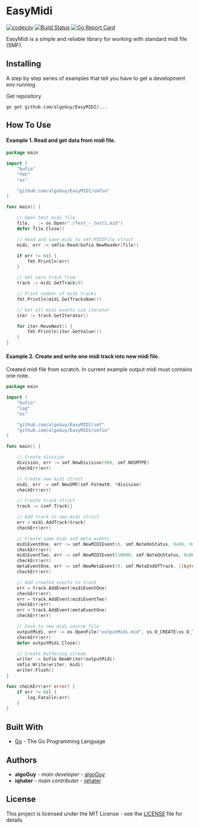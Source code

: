 # EasyMidi

[![codecov](https://codecov.io/gh/algoGuy/EasyMIDI/branch/master/graph/badge.svg)](https://codecov.io/gh/algoGuy/EasyMIDI) [![Build Status](https://semaphoreci.com/api/v1/algoguy/easymidi/branches/master/badge.svg)](https://semaphoreci.com/algoguy/easymidi) [![Go Report Card](https://goreportcard.com/badge/github.com/algoGuy/EasyMIDI)](https://goreportcard.com/report/github.com/algoGuy/EasyMIDI)

EasyMidi is a simple and reliable library for working with standard midi file (SMF).

## Installing

A step by step series of examples that tell you have to get a development env running

Get repository

```
go get github.com/algoGuy/EasyMIDI/...
```

## How To Use
#### Example 1. Read and get data from midi file.
```go
package main

import (
	"bufio"
	"fmt"
	"os"

	"github.com/algoGuy/EasyMIDI/smfio"
)

func main() {

	// Open test midi file
	file, _ := os.Open("./Test_-_test1.mid")
	defer file.Close()

	// Read and save midi to smf.MIDIFile struct
	midi, err := smfio.Read(bufio.NewReader(file))

	if err != nil {
		fmt.Println(err)
	}

	// Get zero track from
	track := midi.GetTrack(0)

	// Print number of midi tracks
	fmt.Println(midi.GetTracksNum())

	// Get all midi events via iterator
	iter := track.GetIterator()

	for iter.MoveNext() {
		fmt.Println(iter.GetValue())
	}
}
```
#### Example 2. Create and write one midi track into new midi file.
Created midi file from scratch. In current example output midi must contains one note.
```go
package main

import (
	"bufio"
	"log"
	"os"

	"github.com/algoGuy/EasyMIDI/smf"
	"github.com/algoGuy/EasyMIDI/smfio"
)

func main() {

	// Create division
	division, err := smf.NewDivision(960, smf.NOSMTPE)
	checkErr(err)

	// Create new midi struct
	midi, err := smf.NewSMF(smf.Format0, *division)
	checkErr(err)

	// Create track struct
	track := &smf.Track{}

	// Add track to new midi struct
	err = midi.AddTrack(track)
	checkErr(err)

	// Create some midi and meta events
	midiEventOne, err := smf.NewMIDIEvent(0, smf.NoteOnStatus, 0x00, 0x30, 0x50)
	checkErr(err)
	midiEventTwo, err := smf.NewMIDIEvent(10000, smf.NoteOnStatus, 0x00, 0x30, 0x00)
	checkErr(err)
	metaEventOne, err := smf.NewMetaEvent(0, smf.MetaEndOfTrack, []byte{})
	checkErr(err)

	// Add created events to track
	err = track.AddEvent(midiEventOne)
	checkErr(err)
	err = track.AddEvent(midiEventTwo)
	checkErr(err)
	err = track.AddEvent(metaEventOne)
	checkErr(err)

	// Save to new midi source file
	outputMidi, err := os.OpenFile("outputMidi.mid", os.O_CREATE|os.O_TRUNC, 0666)
	checkErr(err)
	defer outputMidi.Close()

	// Create buffering stream
	writer := bufio.NewWriter(outputMidi)
	smfio.Write(writer, midi)
	writer.Flush()
}

func checkErr(err error) {
	if err != nil {
		log.Fatalln(err)
	}
}
```

## Built With

* [Go](https://golang.org/) - The Go Programming Language

## Authors

* **algoGuy** - *main developer* - [algoGuy](https://github.com/algoGuy)
* **iqhater** - *main contributer* - [iqhater](https://github.com/iqhater)

## License

This project is licensed under the MIT License - see the [LICENSE](LICENSE) file for details
